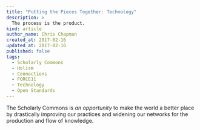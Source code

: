 ```yaml
---
title: "Putting the Pieces Together: Technology"
description: >
  The process is the product.
kind: article
author_name: Chris Chapman
created_at: 2017-02-16
updated_at: 2017-02-16
published: false
tags:
  - Scholarly Commons
  - Holism
  - Connections
  - FORCE11
  - Technology
  - Open Standards
---
```


The Scholarly Commons is _an opportunity_ to make the world a better place by
drastically improving our practices and widening our networks for the
production and flow of knowledge.
